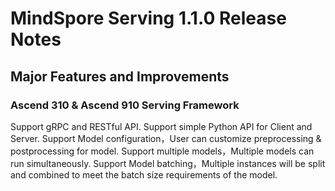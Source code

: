 # MindSpore Serving 1.1.0 Release Notes

## Major Features and Improvements

### Ascend 310 & Ascend 910 Serving Framework

Support gRPC and RESTful API.
Support simple Python API for Client and Server.
Support Model configuration，User can customize preprocessing & postprocessing for model.
Support multiple models，Multiple models can run simultaneously.
Support Model batching，Multiple instances will be split and combined to meet the batch size requirements of the model.
